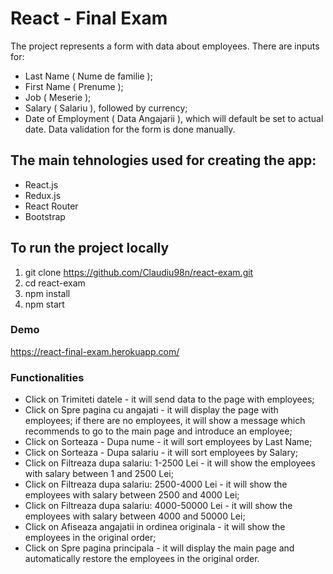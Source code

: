 # React - Final Exam
The project represents a form with data about employees.
There are inputs for:
* Last Name ( Nume de familie ); 
* First Name ( Prenume ); 
* Job ( Meserie );
* Salary ( Salariu ), followed by currency;
* Date of Employment ( Data Angajarii ), which will default be set to actual date.
Data validation for the form is done manually.

## The main tehnologies used for creating the app:
* React.js
* Redux.js
* React Router
* Bootstrap

## To run the project locally
1. git clone https://github.com/Claudiu98n/react-exam.git
2. cd react-exam
3. npm install
4. npm start

### Demo
https://react-final-exam.herokuapp.com/

### Functionalities
* Click on Trimiteti datele - it will send data to the page with employees;
* Click on Spre pagina cu angajati - it will display the page with employees; if there are no employees, it will show a message which recommends to go to the main page and introduce an employee;
* Click on Sorteaza - Dupa nume - it will sort employees by Last Name;
* Click on Sorteaza - Dupa salariu - it will sort employees by Salary;
* Click on Filtreaza dupa salariu: 1-2500 Lei - it will show the employees with salary between 1 and 2500 Lei;
* Click on Filtreaza dupa salariu: 2500-4000 Lei - it will show the employees with salary between 2500 and 4000 Lei;
* Click on Filtreaza dupa salariu: 4000-50000 Lei - it will show the employees with salary between 4000 and 50000 Lei;
* Click on Afiseaza angajatii in ordinea originala - it will show the employees in the original order;
* Click on Spre pagina principala - it will display the main page and automatically restore the employees in the original order.
